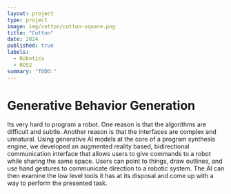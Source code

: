 ```yaml
---
layout: project
type: project
image: img/cotton/cotton-square.png
title: "Cotton"
date: 2024
published: true
labels:
  - Robotics
  - ROS2
summary: "TODO:"
---
```



# Generative Behavior Generation

Its very hard to program a robot. One reason is that the algorithms are difficult and subtle. Another reason is that the interfaces are complex and unnatural. Using generative AI models at the core of a program synthesis engine, we developed an augmented reality based, bidirectional communication interface that allows users to give commands to a robot while sharing the same space. Users can point to things, draw outlines, and use hand gestures to communicate direction to a robotic system. The AI can then examine the low level tools it has at its disposal and come up with a way to perform the presented task.
